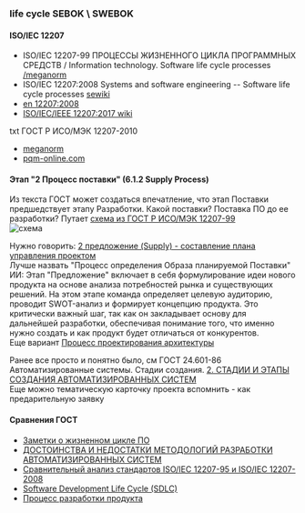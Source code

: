### life cycle SEBOK \ SWEBOK
#### ISO/IEC 12207
- ISO/IEC 12207-99 ПРОЦЕССЫ ЖИЗНЕННОГО ЦИКЛА ПРОГРАММНЫХ СРЕДСТВ / Information technology. Software life cycle processes [/meganorm](https://meganorm.ru/Data2/1/4294818/4294818281.pdf)
- ISO/IEC 12207:2008 Systems and software engineering -- Software life cycle processes [sewiki](http://sewiki.ru/ISO/IEC_12207)
- [en 12207:2008](https://wildart.github.io/MISG5020/standards/IEEE-12207-2008.pdf)
- [ISO/IEC/IEEE 12207:2017 wiki](https://en.wikipedia.org/wiki/ISO/IEC_12207)

txt ГОСТ Р ИСО/МЭК 12207-2010
- [meganorm](https://meganorm.ru/Index2/1/4293804/4293804988.htm)
- [pqm-online.com](https://pqm-online.com/assets/files/lib/std/gost_r_iso_iec_12207-2010.pdf)

#### Этап "2 Процесс поставки" (6.1.2 Supply Process)
Из текста ГОСТ может создаться впечатление, что этап Поставки предшедствует этапу Разработки. Какой поставки? Поставка ПО до ее разработки? 
Путает [схема из ГОСТ Р ИСО/МЭК 12207-99](https://intuit.ru/studies/courses/2298/598/lecture/12852)  
![схема](https://intuit.ru/EDI/31_08_18_3/1535667510-22110/tutorial/689/objects/3/files/03_01.jpg)

Нужно говорить: [2 предложение (Supply) - составление плана управления проектом](https://eopearhiiv.edu.ee/e-kursused/eucip/arendus_vk/1612_iso_12207.html)  
Лучше назвать "Процесс определения Образа планируемой Поставки"  
ИИ: Этап "Предложение" включает в себя формулирование идеи нового продукта на основе анализа потребностей рынка и существующих решений. На этом этапе команда определяет целевую аудиторию, проводит SWOT-анализ и формирует концепцию продукта. Это критически важный шаг, так как он закладывает основу для дальнейшей разработки, обеспечивая понимание того, что именно нужно создать и как продукт будет отличаться от конкурентов.  
Еще вариант [Процесс проектирования архитектуры](https://studfile.net/preview/3675609/page:4/)

Ранее все просто и понятно было, см ГОСТ 24.601-86 Автоматизированные системы. Стадии создания.
[2. СТАДИИ И ЭТАПЫ СОЗДАНИЯ АВТОМАТИЗИРОВАННЫХ СИСТЕМ](https://www.prj-exp.ru/gost/gost_24-601-86.php)  
Еще можно тематическую карточку проекта вспомнить - как предарительную заявку

#### Сравнения ГОСТ
- [Заметки о жизненном цикле ПО](https://habr.com/ru/companies/piter/articles/713272/comments/)
- [ДОСТОИНСТВА И НЕДОСТАТКИ МЕТОДОЛОГИЙ РАЗРАБОТКИ АВТОМАТИЗИРОВАННЫХ СИСТЕМ](https://top-technologies.ru/ru/article/view?id=36695)
- [Сравнительный анализ стандартов ISO/IEC 12207-95 и ISO/IEC 12207-2008](https://www.bibliofond.ru/view.aspx?id=724961)
- [Software Development Life Cycle (SDLC)](https://babok-school.ru/blog/sdlc-and-software-development-models-for-business-analyst/)
- [Процесс разработки продукта](https://asana.com/ru/resources/product-development-process)

